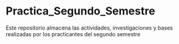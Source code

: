 # Practica_Segundo_Semestre
Este repositorio almacena las actividades, investigaciones y bases realizadas por los practicantes del segundo semestre 
